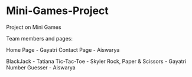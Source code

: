 # Mini-Games-Project
Project on Mini Games

Team members and pages:

Home Page - Gayatri 
Contact Page - Aiswarya

BlackJack - Tatiana
Tic-Tac-Toe - Skyler
Rock, Paper & Scissors - Gayatri
Number Guesser - Aiswarya



